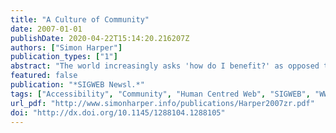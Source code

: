 ```yaml
---
title: "A Culture of Community"
date: 2007-01-01
publishDate: 2020-04-22T15:14:20.216207Z
authors: ["Simon Harper"]
publication_types: ["1"]
abstract: "The world increasingly asks 'how do I benefit?' as opposed to 'how can I contribute?'. In an age of consumerism and the 'me' culture how can an ethos of community contribution flourish. As the SIG sees' it's numbers stable but it's student numbers converting to professional memberships decline, how can we stem the tide. It's time to think differently about what it means to be part of the SIGWEB community, we must move away from a culture of benefits to a culture of community. I think this means some pretty serious changes to how we think of ourselves as a community and entails a move to place more emphasis on social capital, the advantage created by a person's location in the relationships of the SIGWEB community. Indeed, for a community originally named 'SIGLINK' these interpersonal relationships seem even more relevant. So how to proceed? Well, I'd like to start a discussion about this topic with all members of the SIG through our 'Google--Group' URL at: http://groups.google.com/group/sigweb-community."
featured: false
publication: "*SIGWEB Newsl.*"
tags: ["Accessibility", "Community", "Human Centred Web", "SIGWEB", "WWW-General", "Web Accessibility"]
url_pdf: "http://www.simonharper.info/publications/Harper2007zr.pdf"
doi: "http://dx.doi.org/10.1145/1288104.1288105"
---
```


